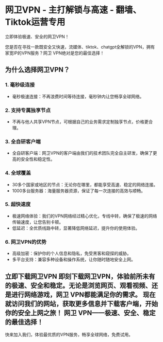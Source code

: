 # 网卫VPN - 主打解锁与高速 - 翻墙、Tiktok运营专用
立即体验极速、安全的网卫VPN！

您是否在寻找一款既安全又快速，流媒体、tiktok、chatgpt全解锁的VPN，拥有家宽IP的VPN服务？网卫 VPN绝对是您的最佳选择！

## 为什么选择网卫VPN？

### 1. 毫秒级连接
- 毫秒极速连接：不再浪费时间等待连接，毫秒钟内让您畅享全球网络。

### 2. 支持专属独享节点
- 不再与他人共享VPN节点，可根据自己的业务需求定制独享节点，价格更合理。
### 3. 全自研客户端
- 全自研客户端：网卫VPN的客户端由我们的技术团队完全自主研发，确保了更高的安全性和稳定性。

### 4. 全球覆盖
- 30多个国家或地区的节点：无论你在哪里，都能享受高速、稳定的网络连接。 
- 1000多台服务器：海量服务器资源，保证了每一次连接的高效与顺畅。

### 5. 超快速度
- 极速网络体验：我们的VPN网络经过精心优化，专线中转，确保了极速的网络传输速度，让您告别卡顿。
- 低延迟：全优质线路中转，显著降低网络延迟，提升你的使用体验。

### 6. 网卫VPN的优势
- 高级加密：保护你的个人信息和隐私，免受黑客和窥探的威胁。
- 多平台支持：兼容多种设备和操作系统，让你随时随地安全上网。

立即下载网卫VPN
即刻下载网卫VPN，体验前所未有的极速、安全和稳定。无论是浏览网页、观看视频、还是进行网络游戏，网卫 VPN都能满足你的需求。
现在就访问我们的网站，获取更多信息并下载客户端，开始你的安全上网之旅！
网卫 VPN——极速、安全、稳定的最佳选择！
---
快来加入我们，体验最优质的VPN服务，畅享全球网络，免费试用。
